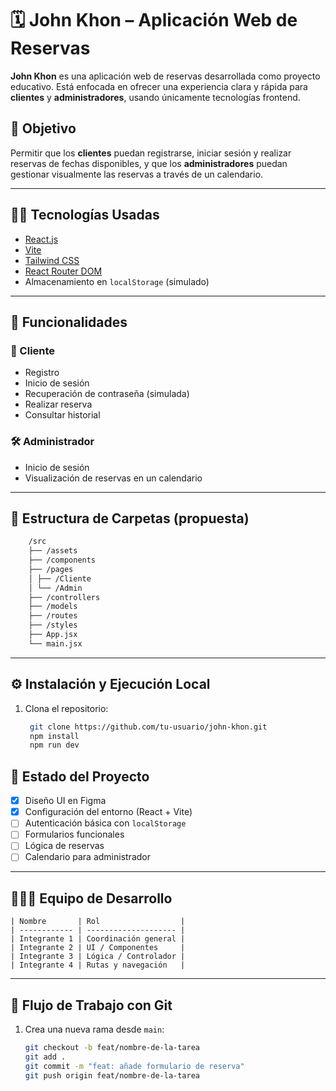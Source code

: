 # 🗓️ John Khon – Aplicación Web de Reservas

**John Khon** es una aplicación web de reservas desarrollada como proyecto educativo. Está enfocada en ofrecer una experiencia clara y rápida para **clientes** y **administradores**, usando únicamente tecnologías frontend.

## 🚀 Objetivo

Permitir que los **clientes** puedan registrarse, iniciar sesión y realizar reservas de fechas disponibles, y que los **administradores** puedan gestionar visualmente las reservas a través de un calendario.

---

## 👨‍💻 Tecnologías Usadas

- [React.js](https://reactjs.org/)
- [Vite](https://vitejs.dev/)
- [Tailwind CSS](https://tailwindcss.com/)
- [React Router DOM](https://reactrouter.com/)
- Almacenamiento en `localStorage` (simulado)

---

## 🧠 Funcionalidades

### 👤 Cliente

- Registro
- Inicio de sesión
- Recuperación de contraseña (simulada)
- Realizar reserva
- Consultar historial

### 🛠️ Administrador

- Inicio de sesión
- Visualización de reservas en un calendario

---

## 📁 Estructura de Carpetas (propuesta)

```bash
    /src
    ├── /assets
    ├── /components
    ├── /pages
    │ ├── /Cliente
    │ └── /Admin
    ├── /controllers
    ├── /models
    ├── /routes
    ├── /styles
    ├── App.jsx
    └── main.jsx
```



---

## ⚙️ Instalación y Ejecución Local

1. Clona el repositorio:

   ```bash
    git clone https://github.com/tu-usuario/john-khon.git
    npm install
    npm run dev
   ```

## 🧪 Estado del Proyecto

- [x] Diseño UI en Figma
- [x] Configuración del entorno (React + Vite)
- [ ] Autenticación básica con `localStorage`
- [ ] Formularios funcionales
- [ ] Lógica de reservas
- [ ] Calendario para administrador

---

## 🧑‍🤝‍🧑 Equipo de Desarrollo

    | Nombre       | Rol                  |
    | ------------ | -------------------- |
    | Integrante 1 | Coordinación general |
    | Integrante 2 | UI / Componentes     |
    | Integrante 3 | Lógica / Controlador |
    | Integrante 4 | Rutas y navegación   |

---

## 🔀 Flujo de Trabajo con Git

1. Crea una nueva rama desde `main`:

   ```bash
   git checkout -b feat/nombre-de-la-tarea
   git add .
   git commit -m "feat: añade formulario de reserva"
   git push origin feat/nombre-de-la-tarea
   ```
